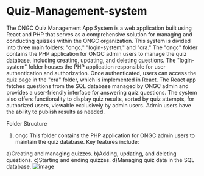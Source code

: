 # Quiz-Management-system
The ONGC Quiz Management App System is a web application built using React and PHP that serves as a comprehensive solution for managing and conducting quizzes within the ONGC organization. This system is divided into three main folders: "ongc," "login-system," and "cra." The "ongc" folder contains the PHP application for ONGC admin users to manage the quiz database, including creating, updating, and deleting questions. The "login-system" folder houses the PHP application responsible for user authentication and authorization. Once authenticated, users can access the quiz page in the "cra" folder, which is implemented in React. The React app fetches questions from the SQL database managed by ONGC admin and provides a user-friendly interface for answering quiz questions. The system also offers functionality to display quiz results, sorted by quiz attempts, for authorized users, viewable exclusively by admin users. Admin users have the ability to publish results as needed.

Folder Structure
1. ongc
This folder contains the PHP application for ONGC admin users to maintain the quiz database. Key features include:

a)Creating and managing quizzes.
b)Adding, updating, and deleting questions.
c)Starting and ending quizzes.
d)Managing quiz data in the SQL database.
![image](https://github.com/deeprajdas02/Quiz-Management-system/assets/77189362/0ac7f0ba-be55-45a2-9550-42e51c1fa5f3)
